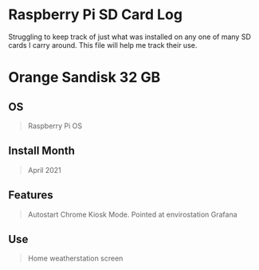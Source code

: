 # Raspberry Pi SD Card Log

Struggling to keep track of just what was installed on any one of many SD cards I carry around.
This file will help me track their use.




# Orange Sandisk 32 GB

## OS

> Raspberry Pi OS

## Install Month

> April 2021

## Features

> Autostart Chrome Kiosk Mode. Pointed at envirostation Grafana

## Use

> Home weatherstation screen




    
